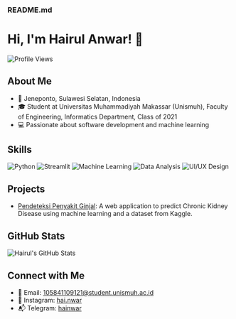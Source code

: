### README.md

# Hi, I'm Hairul Anwar! 👋

![Profile Views](https://komarev.com/ghpvc/?username=hainwar)

## About Me
- 📍 Jeneponto, Sulawesi Selatan, Indonesia
- 🎓 Student at Universitas Muhammadiyah Makassar (Unismuh), Faculty of Engineering, Informatics Department, Class of 2021
- 💻 Passionate about software development and machine learning

## Skills
![Python](https://img.shields.io/badge/-Python-3776AB?style=flat&logo=python&logoColor=white)
![Streamlit](https://img.shields.io/badge/-Streamlit-FF4B4B?style=flat&logo=streamlit&logoColor=white)
![Machine Learning](https://img.shields.io/badge/-Machine%20Learning-007396?style=flat&logo=machine-learning&logoColor=white)
![Data Analysis](https://img.shields.io/badge/-Data%20Analysis-FFA500?style=flat&logo=data-analysis&logoColor=white)
![UI/UX Design](https://img.shields.io/badge/-UI%2FUX%20Design-FF69B4?style=flat&logo=ui-ux-design&logoColor=white)

## Projects
- [Pendeteksi Penyakit Ginjal](https://github.com/username/ckd-prediction): A web application to predict Chronic Kidney Disease using machine learning and a dataset from Kaggle.

## GitHub Stats
![Hairul's GitHub Stats](https://github-readme-stats.vercel.app/api?username=hainwar&show_icons=true&theme=radical)

## Connect with Me
- 📧 Email: 105841109121@student.unismuh.ac.id
- 📸 Instagram: [hai.nwar](https://instagram.com/hai.nwar)
- 📬 Telegram: [hainwar](https://t.me/hainwar)
